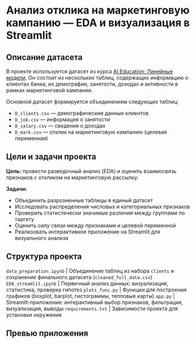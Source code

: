 # Анализ отклика на маркетинговую кампанию — EDA и визуализация в Streamlit

## Описание датасета
В проекте используется датасет из курса [AI Education: Линейные модели](https://github.com/aiedu-courses/linear_models/tree/main/datasets/clients). Он состоит из нескольких таблиц, содержащих информацию о клиентах банка, их демографии, занятости, доходах и активности в рамках маркетинговой кампании.

Основной датасет формируется объединением следующих таблиц:
- `D_clients.csv` — демографические данные клиентов
- `D_job.csv` — информация о занятости
- `D_salary.csv` — сведения о доходах
- `D_mark.csv` — отклик на маркетинговую кампанию (целевая переменная)

## Цели и задачи проекта

**Цель:** провести разведочный анализ (EDA) и оценить взаимосвязь признаков с откликом на маркетинговую рассылку.

**Задачи:**
- Объединить разрозненные таблицы в единый датасет
- Исследовать распределения числовых и категориальных признаков
- Проверить статистически значимые различия между группами по таргету
- Оценить силу связи между признаками и целевой переменной
- Реализовать интерактивное приложение на Streamlit для визуального анализа

## Структура проекта
 `data_preparation.ipynb` | Объединение таблиц из набора `clients` и сохранение финального датасета (`cleaned_full_data.csv`)
`EDA_streamlit.ipynb` | Первичный анализ данных: визуализация, статистика, проверка гипотез
`plots_func.py` | Функции для построения графиков (boxplot, barplot, гистограммы, тепловые карты)
`app.py` | Streamlit-приложение: интерактивный выбор признаков, фильтрация, визуализация, выводы
`requirements.txt` | Зависимости проекта для установки окружения

## Превью приложения

